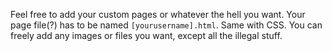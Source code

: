 Feel free to add your custom pages or whatever the hell you want. Your page file(?) has to be named `[yourusername].html`. Same with CSS.
You can freely add any images or files you want, except all the illegal stuff.

